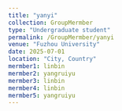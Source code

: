 ```yaml
---
title: "yanyi"
collection: GroupMermber
type: "Undergraduate student"
permalink: /GroupMermber/yanyi
venue: "Fuzhou University"
date: 2025-07-01
location: "City, Country"
mermber1: linbin
mermber2: yangruiyu
mermber3: linbin
mermber4: linbin
mermber5: yangruiyu
---
```




